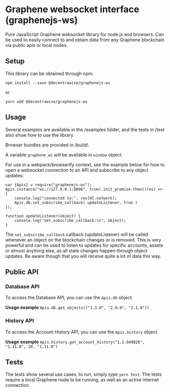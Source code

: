 # Graphene websocket interface (graphenejs-ws)

Pure JavaScript Graphene websocket library for node.js and browsers. Can be used to easily connect to and obtain data from any Graphene blockchain via public apis or local nodes.


## Setup

This library can be obtained through npm:
```
npm install --save @decentrawise/graphenejs-ws
```
or
```
yarn add @decentrawise/graphenejs-ws
```

## Usage

Several examples are available in the /examples folder, and the tests in /test also show how to use the library.

Browser bundles are provided in /build/.

A variable `graphene_ws` will be available in `window` object.

For use in a webpack/browserify context, see the example below for how to open a websocket connection to an API and subscribe to any object updates:

```
var {Apis} = require("graphenejs-ws");
Apis.instance("ws://127.0.0.1:8090", true).init_promise.then((res) => {
    console.log("connected to:", res[0].network);
    Apis.db.set_subscribe_callback( updateListener, true )
});

function updateListener(object) {
    console.log("set_subscribe_callback:\n", object);
}
```
The `set_subscribe_callback` callback (updateListener) will be called whenever an object on the blockchain changes or is removed. This is very powerful and can be used to listen to updates for specific accounts, assets or almost anything else, as all state changes happen through object updates. Be aware though that you will receive quite a lot of data this way.


## Public API 

### Database API

To access the Database API, you can use the `Apis.db` object.

__Usage example__
`Apis.db.get_objects(["1.3.0", "2.0.0", "2.1.0"])`

### History API

To access the Account History API, you can use the `Apis.history` object.

__Usage example__
`Apis.history.get_account_history("1.2.849826", "1.11.0", 10, "1.11.0")`

## Tests

The tests show several use cases, to run, simply type `yarn test`. The tests require a local Graphene node to be running, as well as an active internet connection.
